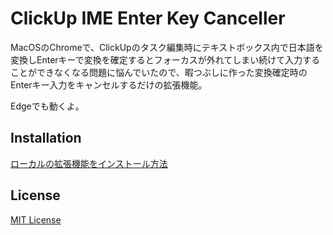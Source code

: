 # ClickUp IME Enter Key Canceller

MacOSのChromeで、ClickUpのタスク編集時にテキストボックス内で日本語を変換しEnterキーで変換を確定するとフォーカスが外れてしまい続けて入力することができなくなる問題に悩んでいたので、暇つぶしに作った変換確定時のEnterキー入力をキャンセルするだけの拡張機能。

Edgeでも動くよ。

## Installation

[ローカルの拡張機能をインストール方法](https://github.com/m-oohama/chrome-extention-key-switcher/wiki#%E3%83%AD%E3%83%BC%E3%82%AB%E3%83%AB%E3%81%AE%E6%8B%A1%E5%BC%B5%E6%A9%9F%E8%83%BD%E3%82%92%E3%82%A4%E3%83%B3%E3%82%B9%E3%83%88%E3%83%BC%E3%83%AB)

## License

[MIT License](/LICENSE)
